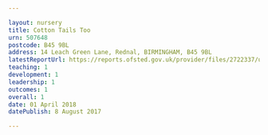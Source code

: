 ```yaml
---

layout: nursery
title: Cotton Tails Too
urn: 507648
postcode: B45 9BL
address: 14 Leach Green Lane, Rednal, BIRMINGHAM, B45 9BL
latestReportUrl: https://reports.ofsted.gov.uk/provider/files/2722337/urn/507648.pdf
teaching: 1
development: 1
leadership: 1
outcomes: 1
overall: 1
date: 01 April 2018 
datePublish: 8 August 2017

---
```

